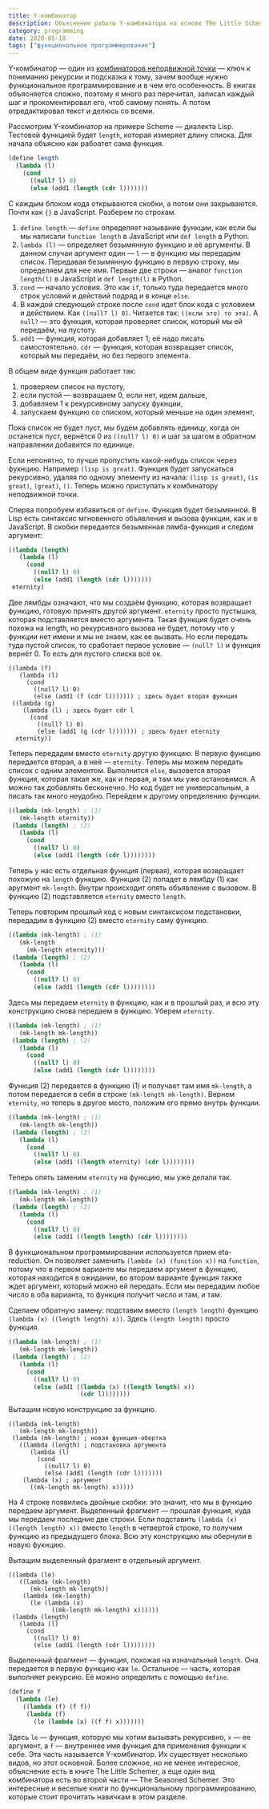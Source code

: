 ```yaml
---
title: Y-комбинатор
description: Объяснение работы Y-комбинатора на основе The Little Schemer
category: programming
date: 2020-05-18
tags: ["функциональное программирование"]
---
```


Y-комбинатор — один из [комбинаторов неподвижной точки](https://ru.wikipedia.org/wiki/Комбинатор_неподвижной_точки) — ключ к пониманию рекурсии и подсказка к тому, зачем вообще нужно функциональное программирование и в чем его особенность. В книгах объясняется сложно, поэтому я много раз перечитал, записал каждый шаг и прокоментировал его, чтоб самому понять. А потом отредактировал текст и делюсь со всеми.

Рассмотрим Y-комбинатор на примере Scheme — диалекта Lisp. Тестовой функцией будет `length`, которая измеряет длину списка. Для начала объясню как рабоатет сама функция.

```scheme
(define length
  (lambda (l)
    (cond
      ((null? l) 0)
      (else (add1 (length (cdr l)))))))
```

С каждым блоком кода открываются скобки, а потом они закрываются. Почти как `{}` в JavaScript. Разберем по строкам.

1. `define length` — `define` определяет называние функции, как если бы мы написали `function length` в JavaScript или `def length` в Python.
2. `lambda (l)` — определяет безымянную функцию и её аргументы. В данном случаи аргумент один — `l` — в функцию мы передадим список. Передавая безымянную функцию в первую строку, мы определяем для нее имя. Первые две строки — аналог `function length(l)` в JavaScript и `def length(l)` в Python.
3. `cond` — начало условия. Это как `if`, только туда передается много строк условий и действий подряд и в конце `else`.
4. В каждой следующей строке после `cond` идет блок кода с условием и действием. Как `((null? l) 0)`. Читается так: `((если это) то это)`. А `null?` — это функция, которая проверяет список, который мы ей передаём, на пустоту.
5. `add1` — функция, которая добавляет 1; её надо писать самостоятельно. `cdr` — функция, которая возвращает список, который мы передаём, но без первого элемента.

В общем виде функция работает так:

1. проверяем список на пустоту,
2. если пустой — возвращаем 0, если нет, идем дальше,
3. добавляем 1 к рекурсивному запуску фукнции,
4. запускаем функцию со списком, который меньше на один элемент,

Пока список не будет пуст, мы будем добавлять единицу, когда он останется пуст, вернётся 0 из `((null? l) 0)` и шаг за шагом в обратном направлении добавится по единице.

Если непонятно, то лучше пропустить какой-нибудь список через фукнцию. Например `(lisp is great)`. Функция будет запускаться рекурсивно, удаляя по одному элементу из начала: `(lisp is great)`, `(is great)`, `(great)`, `()`. Теперь можно приступать к комбинатору неподвижной точки.

Сперва попробуем избавиться от `define`. Функция будет безымянной. В Lisp есть синтаксис мгновенного объявления и вызова функции, как и в JavaScript. В скобки передается безымянная лямба-функция и следом аргумент:

```scheme
((lambda (length)
   (lambda (l)
     (cond
       ((null? l) 0)
       (else (add1 (length (cdr l)))))))
 eternity)
```

Две лямбды означают, что мы создаём функцию, которая возвращает функцию, готовую принять другой аргумент. `eternity` просто пустышка, которая подставляется вместо аргумента. Такая функция будет очень похожа на length, но рекурсивного вызова не будет, потому что у функции нет имени и мы не знаем, как ее вызвать. Но если передать туда пустой список, то сработает первое условие — `(null? l)` и функция вернёт 0. То есть для пустого списка всё ок.

```scheme/4,6,9
((lambda (f)
   (lambda (l)
     (cond
       ((null? l) 0)
       (else (add1 (f (cdr l))))))) ; здесь будет вторая фукнция
 ((lambda (g)
    (lambda (l) ; здесь будет cdr l
      (cond
        ((null? l) 0)
        (else (add1 (g (cdr l))))))) ; здесь будет eternity
  eternity))
```

Теперь передадим вместо `eternity` другую функцию. В первую функцию передается вторая, а в неё — `eternity`. Теперь мы можем передать список с одним элементом. Выполнится `else`, вызовется вторая функция, которая такая же, как и первая, и там мы уже остановимся. А можно так добавлять бесконечно. Но код будет не универсальным, а писать так много неудобно. Перейдем к другому определению функции.

```scheme
((lambda (mk-length) ; (1)
   (mk-length eternity))
 (lambda (length) ; (2)
   (lambda (l)
     (cond
       ((null? l) 0)
       (else (add1 (length (cdr l))))))))
```

Теперь у нас есть отдельная функция (первая), которая возвращает похожую на `length` функцию. Функция (2) попадет в лямбду (1) как аругмент `mk-length`. Внутри происходит опять объявление с вызовом. В функцию (2) подставляется `eternity` вместо
`length`.

Теперь повторим прошлый код с новым синтаксисом подстановки, передадим в функцию (2) вместо `eternity` саму функцию.

```scheme
((lambda (mk-length) ; (1)
   (mk-length
     (mk-length eternity)))
 (lambda (length) ; (2)
   (lambda (l)
     (cond
       ((null? l) 0)
       (else (add1 (length (cdr l))))))))
```

Здесь мы передаем `eternity` в функцию, как и в прошлый раз, и всю эту конструкцию снова передаем в функцию. Уберем `eternity`.

```scheme
((lambda (mk-length) ; (1)
   (mk-length mk-length))
 (lambda (length) ; (2)
   (lambda (l)
     (cond
       ((null? l) 0)
       (else (add1 (length (cdr l))))))))
```

Функция (2) передается в функцию (1) и получает там имя `mk-length`, а потом передается в себя в строке `(mk-length mk-length)`. Вернем `eternity`, но теперь в другое место, положим его прямо внутрь функции.

```scheme
((lambda (mk-length) ; (1)
   (mk-length mk-length))
 (lambda (length) ; (2)
   (lambda (l)
     (cond
       ((null? l) 0)
       (else (add1 ((length eternity) (cdr l))))))))
```

Теперь опять заменим `eternity` на функцию, мы уже делали так.

```scheme
((lambda (mk-length) ; (1)
   (mk-length mk-length))
 (lambda (length) ; (2)
   (lambda (l)
     (cond
       ((null? l) 0)
       (else (add1 ((length length) (cdr l))))))))
```

В функциональном программировании используется прием eta-reduction. Он позволяет заменить `(lambda (x) (function x))` на `function`, потому что в первом варианте мы передаем аргумент в функцию, которая находится в ожидании, во втором варианте функция также ждет аргумент, который можно ей передать. Если мы передадим любое число в оба варианта, то функция получит число и там, и там.

Сделаем обратную замену: подставим вместо `(length length)` функцию `(lambda (x) ((length length) x))`. Здесь `(length length)` просто функция.

```scheme
((lambda (mk-length) ; (1)
   (mk-length mk-length))
 (lambda (length) ; (2)
   (lambda (l)
     (cond
       ((null? l) 0)
       (else (add1 ((lambda (x) ((length length) x))
                    (cdr l))))))))
```

Вытащим новую конструкцию за функцию.

```scheme/4-8
((lambda (mk-length)
   (mk-length mk-length))
 (lambda (mk-length) ; новая функция-обертка
   ((lambda (length) ; подстановка аргумента
      (lambda (l)
        (cond
          ((null? l) 0)
          (else (add1 (length (cdr l)))))))
    (lambda (x) ; аргумент
      ((mk-length mk-length) x)))))
```

На 4 строке появились двойные скобки: это значит, что мы в функцию передаем аргумент. Выделенный фрагмент — прошлая функция, куда мы передаем последние две строки. Если подставить `(lambda (x) ((length length) x))` вместо `length` в четвертой строке, то получим функцию из предыдущего блока. Всю эту конструкцию мы обернули в новую фукнцию.

Вытащим выделенный фрагмент в отдельный аргумент.

```scheme/7-11
((lambda (le)
   ((lambda (mk-length)
      (mk-length mk-length))
    (lambda (mk-length)
      (le (lambda (x)
            ((mk-length mk-length) x))))))
 (lambda (length)
   (lambda (l)
     (cond
       ((null? l) 0)
       (else (add1 (length (cdr l))))))))
```

Выделенный фрагмент — функция, похожая на изначальный `length`. Она передается в первую функцию как `le`. Остальное — часть, которая выполняет рекурсию. Её можно определить с помощью `define`.

```scheme
(define Y
  (lambda (le)
    ((lambda (f) (f f))
     (lambda (f)
       (le (lambda (x) ((f f) x)))))))
```

Здесь `le` — функция, которую мы хотим вызывать рекурсивно, `x` — ее аргумент, а `f` — внутреннее имя функция для применения функции к себе. Эта часть называется Y-комбинатор. Их существует несколько видов, но этот основной. Более сложное, но не менее интересное, объяснение есть в книге The Little Schemer, а еще один вид комбинатора есть во второй части — The Seasoned Schemer. Это интересные и веселые книги по функциональному программированию, которые стоит прочитать навичкам в этом разделе.